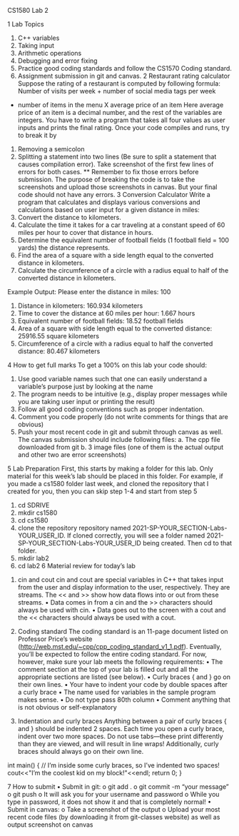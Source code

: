 CS1580 Lab 2

1 	Lab Topics
1.	C++ variables
2.	Taking input
3.	Arithmetic operations
4.	Debugging and error fixing
5.	Practice good coding standards and follow the CS1570 Coding standard.
6.	Assignment submission in git and canvas.
2 	Restaurant rating calculator
Suppose the rating of a restaurant is computed by following formula:
Number of visits per week + number of social media tags per week 
+ number of items in the menu X average price of an item
Here average price of an item is a decimal number, and the rest of the variables are integers. You have to write a program that takes all four values as user inputs and prints the final rating.
Once your code compiles and runs, try to break it by
1.	Removing a semicolon 
2.	Splitting a statement into two lines (Be sure to split a statement that causes compilation error).
Take screenshot of the first few lines of errors for both cases. 
** Remember to fix those errors before submission. The purpose of breaking the code is to take the screenshots and upload those screenshots in canvas. But your final code should not have any errors.
3	Conversion Calculator
Write a program that calculates and displays various conversions and calculations based on user input for a given distance in miles:
1.	Convert the distance to kilometers.
2.	Calculate the time it takes for a car traveling at a constant speed of 60 miles per hour to cover that distance in hours.
3.	Determine the equivalent number of football fields (1 football field = 100 yards) the distance represents.
4.	Find the area of a square with a side length equal to the converted distance in kilometers.
5.	Calculate the circumference of a circle with a radius equal to half of the converted distance in kilometers.

Example Output:
Please enter the distance in miles: 100
1. Distance in kilometers: 160.934 kilometers
2. Time to cover the distance at 60 miles per hour: 1.667 hours
3. Equivalent number of football fields: 18.52 football fields
4. Area of a square with side length equal to the converted distance: 25916.55 square kilometers
5. Circumference of a circle with a radius equal to half the converted distance: 80.467 kilometers

4	How to get full marks
To get a 100% on this lab your code should:
1.	Use good variable names such that one can easily understand a variable’s purpose just by looking at the name
2.	The program needs to be intuitive (e.g., display proper messages while you are taking user input or printing the result)
3.	Follow all good coding conventions such as proper indentation.
4.	Comment you code properly (do not write comments for things that are obvious)
5.	Push your most recent code in git and submit through canvas as well. The canvas submission should include following files:
a.	The cpp file downloaded from git
b.	3 image files (one of them is the actual output and other two are error screenshots)

5 	Lab Preparation
First, this starts by making a folder for this lab. Only material for this week’s lab should be placed in this folder. For example, if you made a cs1580 folder last week, and cloned the repository that I created for you, then you can skip step 1-4 and start from step 5
1.	cd SDRIVE
2.	mkdir cs1580
3.	cd cs1580
4.	clone the repository repository named 2021-SP-YOUR_SECTION-Labs-YOUR_USER_ID. If cloned correctly, you will see a folder named 2021-SP-YOUR_SECTION-Labs-YOUR_USER_ID being created. Then cd to that folder.
5.	mkdir lab2
6.	cd lab2
6 	Material review for today’s lab 
1)	cin and cout
cin and cout are special variables in C++ that takes input from the user and display information to the user, respectively. They are streams. The << and >> show how data flows into or out from these streams.
• Data comes in from a cin and the >> characters should always be used with cin.
• Data goes out to the screen with a cout and the << characters should always be used with a cout.

2)	Coding standard
The coding standard is an 11-page document listed on Professor Price’s website (http://web.mst.edu/~cpp/cpp_coding_standard_v1_1.pdf). Eventually, you’ll be expected to follow the entire coding standard. For now, however, make sure your lab meets the following requirements:
•	The comment section at the top of your lab is filled out and all the appropriate sections are listed (see below).
•	Curly braces { and } go on their own lines.
•	Your have to indent your code by double spaces after a curly brace
•	The name used for variables in the sample program makes sense.
•	Do not type pass 80th column
•	Comment anything that is not obvious or self-explanatory
3)	Indentation and curly braces
Anything between a pair of curly braces { and } should be indented 2 spaces. Each time you open a curly brace, indent over two more spaces. Do not use tabs—these print differently than they are viewed, and will result in line wraps!
Additionally, curly braces should always go on their own line.


int main()
{
  // I’m inside some curly braces, so I’ve indented two spaces!
  cout<<"I’m the coolest kid on my block!"<<endl;
  return 0;
}

7     How to submit
•	Submit in git: 
o	git add .
o	git commit -m “your message”
o	git push
o	It will ask you for your username and password
o	While you type in password, it does not show it and that is completely normal!
•	Submit in canvas:
o	Take a screenshot of the output
o	Upload your most recent code files (by downloading it from git-classes website) as well as output screenshot on canvas

